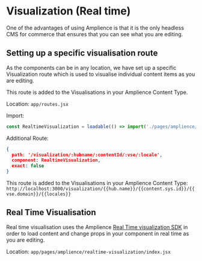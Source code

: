 # Visualization (Real time)

One of the advantages of using Amplience is that it is the only headless CMS for commerce that ensures that you can see what you are editing. 

## Setting up a specific visualisation route

As the components can be in any location, we have set up a specific Visualization route which is used to visualise individual content items as you are editing.

This route is added to the Visualisations in your Amplience Content Type.

Location: `app/routes.jsx`

Import:

``` js
const RealtimeVisualization = loadable(() => import('./pages/amplience/realtime-visualization'))
```

Additional Route:

```json
{
  path: '/visualization/:hubname/:contentId/:vse/:locale',
  component: RealtimeVisualization,
  exact: false
}
```

This route is added to the Visualisations in your Amplience Content Type: `http://localhost:3000/visualization/{{hub.name}}/{{content.sys.id}}/{{vse.domain}}/{{locales}}`

## Real Time Visualisation

Real time visualisation uses the Amplience [Real Time visualization SDK](https://github.com/amplience/dc-visualization-sdk) in order to load content and change props in your component in real time as you are editing.

Location: `app/pages/amplience/realtime-visualization/index.jsx`